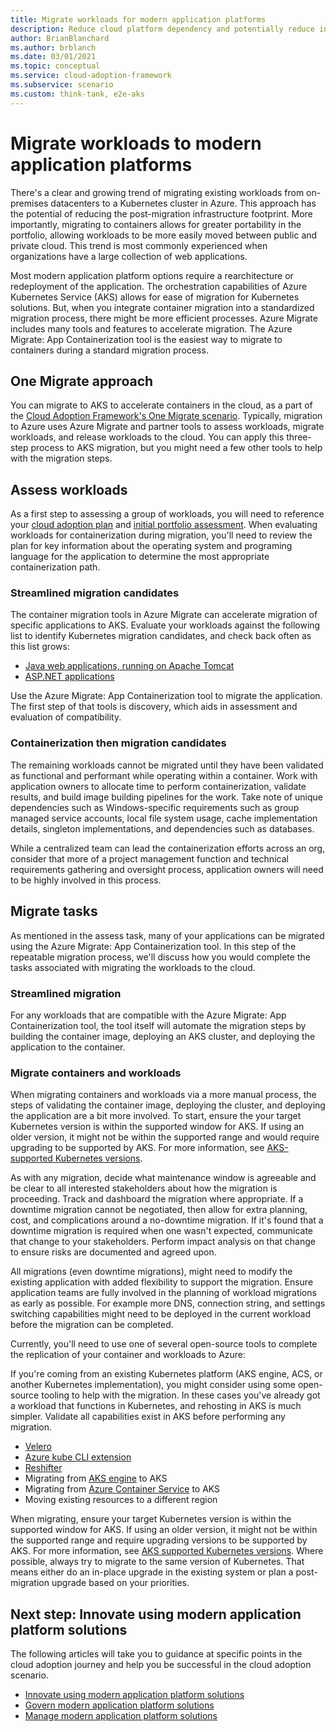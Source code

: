 ```yaml
---
title: Migrate workloads for modern application platforms
description: Reduce cloud platform dependency and potentially reduce infrastructure footprint by migrating multiple web applications to a container solution
author: BrianBlanchard
ms.author: brblanch
ms.date: 03/01/2021
ms.topic: conceptual
ms.service: cloud-adoption-framework
ms.subservice: scenario
ms.custom: think-tank, e2e-aks
---
```


# Migrate workloads to modern application platforms

There's a clear and growing trend of migrating existing workloads from on-premises datacenters to a Kubernetes cluster in Azure. This approach has the potential of reducing the post-migration infrastructure footprint. More importantly, migrating to containers allows for greater portability in the portfolio, allowing workloads to be more easily moved between public and private cloud. This trend is most commonly experienced when organizations have a large collection of web applications.

Most modern application platform options require a rearchitecture or redeployment of the application. The orchestration capabilities of Azure Kubernetes Service (AKS) allows for ease of migration for Kubernetes solutions. But, when you integrate container migration into a standardized migration process, there might be more efficient processes. Azure Migrate includes many tools and features to accelerate migration. The Azure Migrate: App Containerization tool is the easiest way to migrate to containers during a standard migration process.

## One Migrate approach

You can migrate to AKS to accelerate containers in the cloud, as a part of the [Cloud Adoption Framework's One Migrate scenario](../index.md). Typically, migration to Azure uses Azure Migrate and partner tools to assess workloads, migrate workloads, and release workloads to the cloud. You can apply this three-step process to AKS migration, but you might need a few other tools to help with the migration steps.

## Assess workloads

As a first step to assessing a group of workloads, you will need to reference your [cloud adoption plan](../../plan/template.md) and [initial portfolio assessment](../../plan/contoso-migration-assessment.md). When evaluating workloads for containerization during migration, you'll need to review the plan for key information about the operating system and programing language for the application to determine the most appropriate containerization path.

### Streamlined migration candidates

The container migration tools in Azure Migrate can accelerate migration of specific applications to AKS. Evaluate your workloads against the following list to identify Kubernetes migration candidates, and check back often as this list grows:

- [Java web applications, running on Apache Tomcat](/azure/migrate/tutorial-app-containerization-java-kubernetes)
- [ASP.NET applications](/azure/migrate/tutorial-app-containerization-aspnet-kubernetes)

Use the Azure Migrate: App Containerization tool to migrate the application. The first step of that tools is discovery, which aids in assessment and evaluation of compatibility.

### Containerization then migration candidates

The remaining workloads cannot be migrated until they have been validated as functional and performant while operating within a container. Work with application owners to allocate time to perform containerization, validate results, and build image building pipelines for the work. Take note of unique dependencies such as Windows-specific requirements such as group managed service accounts, local file system usage, cache implementation details, singleton implementations, and dependencies such as databases.

While a centralized team can lead the containerization efforts across an org, consider that more of a project management function and technical requirements gathering and oversight process, application owners will need to be highly involved in this process.

## Migrate tasks

As mentioned in the assess task, many of your applications can be migrated using the Azure Migrate: App Containerization tool. In this step of the repeatable migration process, we'll discuss how you would complete the tasks associated with migrating the workloads to the cloud.

### Streamlined migration

For any workloads that are compatible with the Azure Migrate: App Containerization tool, the tool itself will automate the migration steps by building the container image, deploying an AKS cluster, and deploying the application to the container.

### Migrate containers and workloads

When migrating containers and workloads via a more manual process, the steps of validating the container image, deploying the cluster, and deploying the application are a bit more involved. To start, ensure the your target Kubernetes version is within the supported window for AKS. If using an older version, it might not be within the supported range and would require upgrading to be supported by AKS. For more information, see [AKS-supported Kubernetes versions](/azure/aks/supported-kubernetes-versions).

As with any migration, decide what maintenance window is agreeable and be clear to all interested stakeholders about how the migration is proceeding. Track and dashboard the migration where appropriate. If a downtime migration cannot be negotiated, then allow for extra planning, cost, and complications around a no-downtime migration. If it's found that a downtime migration is required when one wasn't expected, communicate that change to your stakeholders. Perform impact analysis on that change to ensure risks are documented and agreed upon.

All migrations (even downtime migrations), might need to modify the existing application with added flexibility to support the migration. Ensure application teams are fully involved in the planning of workload migrations as early as possible. For example more DNS, connection string, and settings switching capabilities might need to be deployed in the current workload before the migration can be completed.

Currently, you'll need to use one of several open-source tools to complete the replication of your container and workloads to Azure:

If you're coming from an existing Kubernetes platform (AKS engine, ACS, or another Kubernetes implementation), you might consider using some open-source tooling to help with the migration. In these cases you've already got a workload that functions in Kubernetes, and rehosting in AKS is much simpler. Validate all capabilities exist in AKS before performing any migration.

- [Velero](https://velero.io)
- [Azure kube CLI extension](https://github.com/yaron2/azure-kube-cli)
- [Reshifter](https://github.com/mhausenblas/reshifter)
- Migrating from [AKS engine](/azure-stack/user/azure-stack-kubernetes-aks-engine-overview) to AKS
- Migrating from [Azure Container Service](https://azure.microsoft.com/updates/azure-container-service-will-retire-on-january-31-2020/) to AKS
- Moving existing resources to a different region

When migrating, ensure your target Kubernetes version is within the supported window for AKS. If using an older version, it might not be within the supported range and require upgrading versions to be supported by AKS. For more information, see [AKS supported Kubernetes versions](/azure/aks/supported-kubernetes-versions). Where possible, always try to migrate to the same version of Kubernetes. That means either do an in-place upgrade in the existing system or plan a post-migration upgrade based on your priorities.

## Next step: Innovate using modern application platform solutions

The following articles will take you to guidance at specific points in the cloud adoption journey and help you be successful in the cloud adoption scenario.

- [Innovate using modern application platform solutions](./innovate.md)
- [Govern modern application platform solutions](./govern.md)
- [Manage modern application platform solutions](./manage.md)
